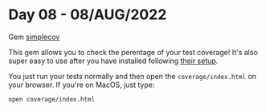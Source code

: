 # Day 08 - 08/AUG/2022
Gem [simplecov](https://github.com/simplecov-ruby/simplecov)

This gem allows you to check the perentage of your test coverage! It's also super easy to use after you have installed following [their setup](https://github.com/simplecov-ruby/simplecov#getting-started).

You just run your tests normally and then open the `coverage/index.html` on your browser.
If you're on MacOS, just type:

```
open coverage/index.html
```